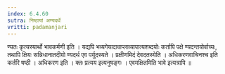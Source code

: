 ```yaml
---
index: 6.4.60
sutra: निष्ठायां अण्यदर्थे
vritti: padamanjari
---
```


  ण्यतः कृत्यस्यार्थो भावकर्मणी इति । यद्यपि भव्यगेयादावाप्लाव्यापात्यशब्दयोः कर्तापि पक्षे ण्यदन्तयोर्वाच्यः, तथापि क्षियः सन्निधानातदीयो ण्यदर्थ एव पर्युदस्यते ।  प्रक्षीणमिदं देवदतस्येति । अधिकरणवाचिनश्च इति कर्तरि षष्ठी । अधिकरण इति । क्तः प्रत्यय इत्यनुषङ्गः । एवमक्षितमिति भावे इत्यत्रापि ॥